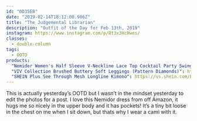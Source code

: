 ```yaml
---
id: "0D35EB"
date: "2019-02-14T18:12:00.906Z"
title: "The Judgemental Librarian"
description: "Outfit of the Day for Feb 13th, 2019"
instagram: https://www.instagram.com/p/Bt3x3HcHwes/
classes:
  - double-column
tags:
  - OOTD
products:
  "Nemidor Women's Half Sleeve V-Neckline Lace Top Cocktail Party Swing Dress": https://www.amazon.com/exec/obidos/ASIN/B078NQNKCF/curvyandtrans-20
  "VIV Collection Brushed Buttery Soft Leggings (Pattern Diamonds)": https://www.amazon.com/exec/obidos/ASIN/B073H9TYRS/curvyandtrans-20
  "SHEIN Plus See Through Mesh Longline Kimono": https://us.shein.com/Plus-See-Through-Mesh-Longline-Kimono-p-447628-cat-1940.html
---
```

This is actually yesterday’s OOTD but I wasn’t in the mindset yesterday to edit the photos for a post. I love this Nemidor dress from off Amazon, it hugs me so nicely in the upper body and it has pockets! It’s a tiny bit loose in the chest on me when I sit down, but thats why I wear a cami with it.
